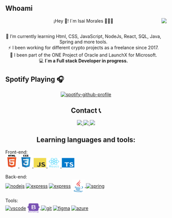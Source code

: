 ## Whoami 

<img align="right" height="200px" src="https://user-images.githubusercontent.com/83984969/184526249-b262e17a-82c2-4d4e-b367-4e84f0995c8a.png">

<p align="center" width="600">¡Hey 👋! I´m Isai Morales 👨🏻‍💻 </p>

<p align="center"><br>🐇 I’m currently learning Html, CSS, JavaScript, NodeJs, React, SQL, Java, Spring and more tools.
<br>⚡ I been working for different crypto projects as a freelance since 2017. 
<br>🌱 I been part of the ONE Project of Oracle and LaunchX for Microsoft. 
<br>💻 <strong>I´m a Full stack Developer in progress.</strong>
<br></p>
   
## Spotify Playing 🎧
<div  align="center" width="500"> 
  
[![spotify-github-profile](https://spotify-github-profile.vercel.app/api/view?uid=lennymora&cover_image=true&theme=novatorem&bar_color=53b14f&bar_color_cover=true)](https://github.com/kittinan/spotify-github-profile)

## Contact 📞
   
<div  align="center" width="500"> 
   
  <a href="https://www.instagram.com/hisahitomx " target="blank">
  <img src="https://img.icons8.com/external-justicon-lineal-color-justicon/64/000000/external-instagram-social-media-justicon-lineal-color-justicon.png"/>
  </a>

  <a href="https://twitter.com/hisahitomx" target="blank">
  <img src="https://img.icons8.com/external-justicon-lineal-color-justicon/64/000000/external-twitter-social-media-justicon-lineal-color-justicon.png"/>
  </a>
  
  <a href="https://www.linkedin.com/in/hisahito" target="blank">
  <img src="https://img.icons8.com/external-justicon-lineal-color-justicon/64/000000/external-linkedin-social-media-justicon-lineal-color-justicon.png"/>
  </a>
</div>

## Learning languages ​​and tools:
   <div align="center" width="500">
<p align="left">
Front-end:<br>
<a href="https://www.w3.org/html/" target="_blank" rel="noreferrer"> <img src="https://raw.githubusercontent.com/devicons/devicon/master/icons/html5/html5-original-wordmark.svg" alt="html5" width="40" height="40"/> </a>
<a href="https://www.w3schools.com/css/" target="_blank" rel="noreferrer"> <img src="https://raw.githubusercontent.com/devicons/devicon/master/icons/css3/css3-original-wordmark.svg" alt="css3" width="40" height="40"/> </a>
<a href="https://developer.mozilla.org/en-US/docs/Web/JavaScript" target="_blank" rel="noreferrer"> <img src="https://raw.githubusercontent.com/devicons/devicon/master/icons/javascript/javascript-original.svg" alt="javascript" width="40" height="30"/> </a>
<a href="https://reactjs.org/" target="_blank" rel="noreferrer"> <img src="https://raw.githubusercontent.com/devicons/devicon/master/icons/react/react-original-wordmark.svg" alt="react" width="40" height="30"/> </a>
<a href="https://www.typescriptlang.org/" target="_blank" rel="noreferrer"> <img src="https://raw.githubusercontent.com/devicons/devicon/master/icons/typescript/typescript-original.svg" alt="typescript" width="40" height="30"/> </a>
<br>
<br>
Back-end:<br>
<a href="https://nodejs.org/en/docs/" target="_blank" rel="noreferrer"> <img align="center" title="Nodejs" alt="nodejs" height="30" width="40" src="https://cdn.jsdelivr.net/gh/devicons/devicon/icons/nodejs/nodejs-original.svg"></a>
<a href="https://expressjs.com/en/starter/installing.html" target="_blank" rel="noreferrer"> <img align="center" title="Express" alt="express" height="30" width="40" src="https://cdn.jsdelivr.net/gh/devicons/devicon/icons/express/express-original.svg"></a>
<a href="https://www.postgresql.org/" target="_blank" rel="noreferrer"> <img align="center" title="PostgreSQL" alt="express" height="30" width="40" src="https://www.vectorlogo.zone/logos/postgresql/postgresql-icon.svg"></a>
<a href="https://www.java.com" target="_blank" rel="noreferrer"> <img align="center" src="https://raw.githubusercontent.com/devicons/devicon/master/icons/java/java-original.svg" alt="java" width="40" height="40"/> </a>
<a href="https://spring.io/" target="_blank" rel="noreferrer"> <img align="center" src="https://www.vectorlogo.zone/logos/springio/springio-icon.svg" alt="spring" width="40" height="30"/> </a>
<br>
<br>
Tools:<br>
<a href="https://code.visualstudio.com/" target="_blank" rel="noreferrer"> <img align="center" alt="vscode" height="30" width="40" src="https://cdn.jsdelivr.net/gh/devicons/devicon/icons/vscode/vscode-original.svg" /></a>
<a href="https://getbootstrap.com" target="_blank" rel="noreferrer"> <img align="center" src="https://raw.githubusercontent.com/devicons/devicon/master/icons/bootstrap/bootstrap-plain-wordmark.svg" alt="bootstrap" width="40" height="30"/> </a>
<a href="https://git-scm.com/" target="_blank" rel="noreferrer"> <img align="center" alt="git" height="30" width="40" src="https://cdn.jsdelivr.net/gh/devicons/devicon/icons/git/git-original.svg" /></a>
<a href="https://www.figma.com/" target="_blank" rel="noreferrer"> <img align="center" alt="figma" height="30" width="40" src="https://cdn.jsdelivr.net/gh/devicons/devicon/icons/figma/figma-original.svg" /></a>
<a href="https://azure.microsoft.com" target="_blank" rel="noreferrer"> <img align="center" src="https://www.vectorlogo.zone/logos/microsoft_azure/microsoft_azure-ar21.svg" alt="azure" width="90" height="40"/> </a> </p> </div>

